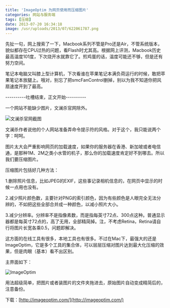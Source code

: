```yaml
---
title: 'ImageOptim 为网页使用而压缩图片'
categories: 网站与服务端
tags: [压缩]
date: 2013-07-20 16:34:18
image: /usr/uploads/2013/07/622061787.png
---
```

先扯一句，网上搜索了一下，Macbook系列不管是Pro还是Air，不管系统版本，貌似都存在CPU过热的问题，看Flash时尤其高。根据网上评测，Macbook历史最高温度101度，下次烧开水就靠它了。煎鸡蛋的话，温度可能还不够，但是还有努力空间。

笔记本电脑又叫膝上型计算机，下次看谁在苹果笔记本满负荷运行的时候，敢把苹果笔记本放腿上。哦对，别忘了把smcFanControl删掉，别以为我不知道你把风扇速度开到了最高。

----------吐槽结束，正文开始----------

一个网站不能缺少图片，文澜杀官网除外。

![文澜杀官网截图](/usr/uploads/2013/07/622061787.png)

文澜杀作者说他的个人网站准备弄命令提示符的风格。对于这个，我只能说两个字：呵呵。

图片太大会严重影响网页的加载速度，如果你的服务器在香港、新加坡或者电信通，是那种1M、2M之类小水管的机子，那么你的加载速度肯定好不到哪去。所以我们要压缩图片。

压缩图片包括好几种方法：

1.删除照片信息，比如JPEG的EXIF，这些事记录相机信息的，在网页中显示的时候一点用也没有。

2.减少照片颜色数，主要针对PNG的索引颜色，因为有些颜色是人眼完全无法分辨的，不如把这些全部合并成一种颜色，以减小照片大小。

3.减少分辨率。分辨率不是指像素数，而是指每英寸72点、300点这种。普通显示器都是每英寸72点的，高了无用，全部精简掉。注，不考虑Retina，Retina请自行将图片长宽各乘0.5，问题即解决。

这方面的在线工具有很多，本地工具也有很多。不过在Mac下，最强大的还是ImageOptim，它是多个工具的集合体，可以层层压缩对图片达到最大化压缩的效果，但是肉眼（基本）看不出区别。

主界面如下：

![ImageOptim](/usr/uploads/2013/07/2934219930.png)

用法超级简单，把图片或者装图片的文件夹拖进去，原始图片自动变成精简后的，注意备份。

下载：[http://imageoptim.com/](http://imageoptim.com/)